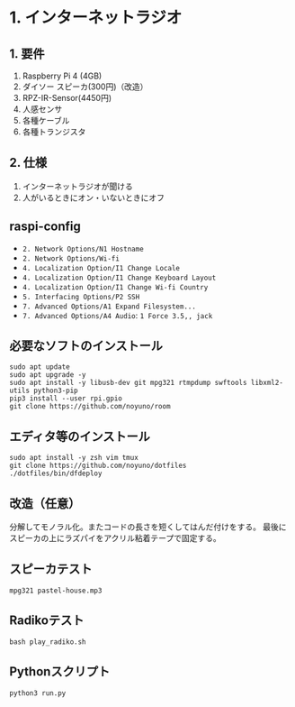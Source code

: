 # 1. インターネットラジオ

## 1. 要件

1. Raspberry Pi 4 (4GB)
2. ダイソー スピーカ(300円)（改造）
5. RPZ-IR-Sensor(4450円)
6. 人感センサ
7. 各種ケーブル
8. 各種トランジスタ

## 2. 仕様

1. インターネットラジオが聞ける
4. 人がいるときにオン・いないときにオフ

## raspi-config

- `2. Network Options/N1 Hostname`
- `2. Network Options/Wi-fi`
- `4. Localization Option/I1 Change Locale`
- `4. Localization Option/I1 Change Keyboard Layout`
- `4. Localization Option/I1 Change Wi-fi Country`
- `5. Interfacing Options/P2 SSH`
- `7. Advanced Options/A1 Expand Filesystem...`
- `7. Advanced Options/A4 Audio`: `1 Force 3.5,, jack`

## 必要なソフトのインストール

~~~
sudo apt update
sudo apt upgrade -y
sudo apt install -y libusb-dev git mpg321 rtmpdump swftools libxml2-utils python3-pip
pip3 install --user rpi.gpio
git clone https://github.com/noyuno/room
~~~

## エディタ等のインストール

~~~
sudo apt install -y zsh vim tmux
git clone https://github.com/noyuno/dotfiles
./dotfiles/bin/dfdeploy
~~~

## 改造（任意）

分解してモノラル化。またコードの長さを短くしてはんだ付けをする。
最後にスピーカの上にラズパイをアクリル粘着テープで固定する。


## スピーカテスト

~~~
mpg321 pastel-house.mp3
~~~

## Radikoテスト

~~~
bash play_radiko.sh
~~~

## Pythonスクリプト

~~~
python3 run.py
~~~
